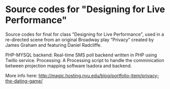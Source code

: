 # Source codes for "Designing for Live Performance"

Source codes for final for class "Designing for Live Performance", used in a re-directed scene from an original Broadway play “Privacy” created by James Graham and featuring Daniel Radcliffe.

PHP-MYSQL backend: Real-time SMS poll backend written in PHP using Twillo service. 
Processing: A Processing script to handle the comminication between projection mapping software Isadora and backend. 

More info here:
http://magic.hosting.nyu.edu/blog/portfolio-item/privacy-the-dating-game/
